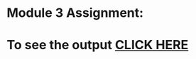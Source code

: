 # Module 3 Assignment:

# To see the output [CLICK HERE](https://tmayankv.github.io/Coursera-HTML-CSS-and-JavaScript-for-Web-Developers/module3_Assignment/index.html)
